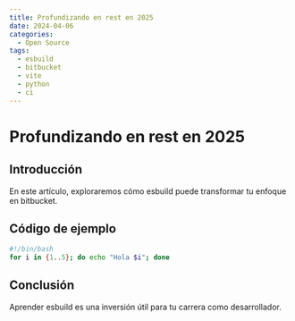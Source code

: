 ```yaml
---
title: Profundizando en rest en 2025
date: 2024-04-06
categories:
  - Open Source
tags:
  - esbuild
  - bitbucket
  - vite
  - python
  - ci
---
```


# Profundizando en rest en 2025

## Introducción

En este artículo, exploraremos cómo esbuild puede transformar tu enfoque en bitbucket.

## Código de ejemplo

```bash
#!/bin/bash
for i in {1..5}; do echo "Hola $i"; done
```

## Conclusión

Aprender esbuild es una inversión útil para tu carrera como desarrollador.